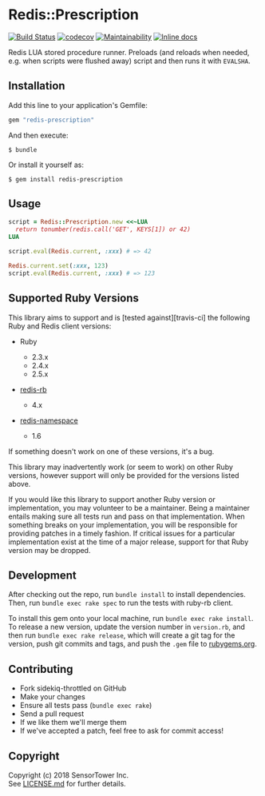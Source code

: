 # Redis::Prescription

[![Build Status](https://travis-ci.org/sensortower/redis-prescription.svg?branch=master)](https://travis-ci.org/sensortower/redis-prescription)
[![codecov](https://codecov.io/gh/sensortower/redis-prescription/branch/master/graph/badge.svg)](https://codecov.io/gh/sensortower/redis-prescription)
[![Maintainability](https://api.codeclimate.com/v1/badges/c816417574c1b8b64d81/maintainability)](https://codeclimate.com/github/sensortower/redis-prescription/maintainability)
[![Inline docs](http://inch-ci.org/github/sensortower/redis-prescription.svg?branch=master)](http://inch-ci.org/github/sensortower/redis-prescription)

Redis LUA stored procedure runner. Preloads (and reloads when needed, e.g. when
scripts were flushed away) script and then runs it with `EVALSHA`.


## Installation

Add this line to your application's Gemfile:

```ruby
gem "redis-prescription"
```

And then execute:

    $ bundle

Or install it yourself as:

    $ gem install redis-prescription


## Usage

``` ruby
script = Redis::Prescription.new <<~LUA
  return tonumber(redis.call('GET', KEYS[1]) or 42)
LUA

script.eval(Redis.current, :xxx) # => 42

Redis.current.set(:xxx, 123)
script.eval(Redis.current, :xxx) # => 123
```


## Supported Ruby Versions

This library aims to support and is [tested against][travis-ci] the following
Ruby and Redis client versions:

* Ruby
  * 2.3.x
  * 2.4.x
  * 2.5.x

* [redis-rb](https://github.com/redis/redis-rb)
  * 4.x

* [redis-namespace](https://github.com/resque/redis-namespace)
  * 1.6


If something doesn't work on one of these versions, it's a bug.

This library may inadvertently work (or seem to work) on other Ruby versions,
however support will only be provided for the versions listed above.

If you would like this library to support another Ruby version or
implementation, you may volunteer to be a maintainer. Being a maintainer
entails making sure all tests run and pass on that implementation. When
something breaks on your implementation, you will be responsible for providing
patches in a timely fashion. If critical issues for a particular implementation
exist at the time of a major release, support for that Ruby version may be
dropped.


## Development

After checking out the repo, run `bundle install` to install dependencies.
Then, run `bundle exec rake spec` to run the tests with ruby-rb client.

To install this gem onto your local machine, run `bundle exec rake install`.
To release a new version, update the version number in `version.rb`, and then
run `bundle exec rake release`, which will create a git tag for the version,
push git commits and tags, and push the `.gem` file to [rubygems.org][].


## Contributing

* Fork sidekiq-throttled on GitHub
* Make your changes
* Ensure all tests pass (`bundle exec rake`)
* Send a pull request
* If we like them we'll merge them
* If we've accepted a patch, feel free to ask for commit access!


## Copyright

Copyright (c) 2018 SensorTower Inc.<br>
See [LICENSE.md][] for further details.


[travis.ci]: http://travis-ci.org/sensortower/redis-prescription
[rubygems.org]: https://rubygems.org
[LICENSE.md]: https://github.com/sensortower/redis-prescription/blob/master/LICENSE.txt
